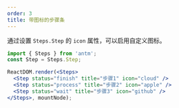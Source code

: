 ```yaml
---
order: 3
title: 带图标的步骤条
---
```


通过设置 `Steps.Step` 的 `icon` 属性，可以启用自定义图标。

````jsx
import { Steps } from 'antm';
const Step = Steps.Step;

ReactDOM.render(<Steps>
  <Step status="finish" title="步骤1" icon="cloud" />
  <Step status="process" title="步骤2" icon="apple" />
  <Step status="wait" title="步骤3" icon="github" />
</Steps>, mountNode);
````
